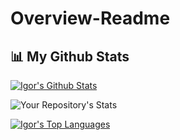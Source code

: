 # Overview-Readme
<h2>📊 My Github Stats</h2>

<a href="https://github.com/IgorTrifunovic/github-readme-stats"><img alt="Igor's Github Stats" src="https://github-readme-stats.vercel.app/api?username=IgorTrifunovic&show_icons=true&count_private=true&theme=react&hide_border=true&bg_color=0D1117" /></a>

![Your Repository's Stats](https://github-readme-stats.vercel.app/api/top-langs/?IgorTrifunovic=IgorTrifunovic&theme=blue-green)

<a href="https://github.com/IgorTrifunovic/github-readme-stats"><img alt="Igor's Top Languages" src="https://github-readme-stats.vercel.app/api/top-langs/?username=IgorTrifunovic&langs_count=8&count_private=true&layout=compact&theme=react&hide_border=true&bg_color=0D1117" /></a>
